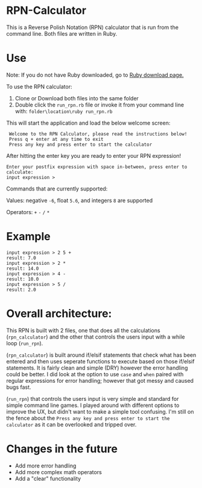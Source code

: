 # RPN-Calculator #

This is a Reverse Polish Notation (RPN) calculator that is run from the command line. Both files are written in Ruby. 

# Use
Note: If you do not have Ruby downloaded, go to [Ruby download page.](https://www.ruby-lang.org/en/downloads/)

To use the RPN calculator:
1. Clone or Download both files into the same folder
2. Double click the ```run_rpn.rb``` file or invoke it from your command line with: ```folder\location\ruby run_rpn.rb```

This will start the application and load the below welcome screen:
```
 Welcome to the RPN Calculator, please read the instructions below!
 Press q + enter at any time to exit
 Press any key and press enter to start the calculator
 ```
 
 After hitting the enter key you are ready to enter your RPN expression!
 
 ```
 Enter your postfix expression with space in-between, press enter to calculate:
 input expression >
 ```
 
 Commands that are currently supported:
 
 Values: negative ```-6```, float ```5.6```, and integers ```8``` are supported
 
 Operators: ```+``` ```-``` ```/``` ```*```
 # Example
 ```
 input expression > 2 5 +
result: 7.0
input expression > 2 *
result: 14.0
input expression > 4 -
result: 10.0
input expression > 5 /
result: 2.0
 ```
 
# Overall architecture:
This RPN is built with 2 files, one that does all the calculations (```rpn_calculator```) and the other that controls the users input with a while loop (```run_rpn```).

(```rpn_calculator```) is built around if/elsif statements that check what has been entered and then uses seperate functions to execute based on those if/elsif statements. It is fairly clean and simple (DRY) however the error handling could be better. I did look at the option to use ```case``` and ```when``` paired with regular expressions for error handling; however that got messy and caused bugs fast.

(```run_rpn```) that controls the users input is very simple and standard for simple command line games. I played around with different options to improve the UX, but didn't want to make a simple tool confusing. I'm still on the fence about the ```Press any key and press enter to start the calculator``` as it can be overlooked and tripped over.

# Changes in the future # 
* Add more error handling
* Add more complex math operators
* Add a "clear" functionality

 
